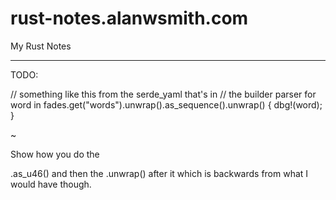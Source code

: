 # rust-notes.alanwsmith.com

My Rust Notes

---

TODO:

// something like this from the serde_yaml that's in
// the builder parser
for word in fades.get("words").unwrap().as_sequence().unwrap() {
dbg!(word);
}

~

Show how you do the

.as_u46() and then the .unwrap() after it which
is backwards from what I would have though.
